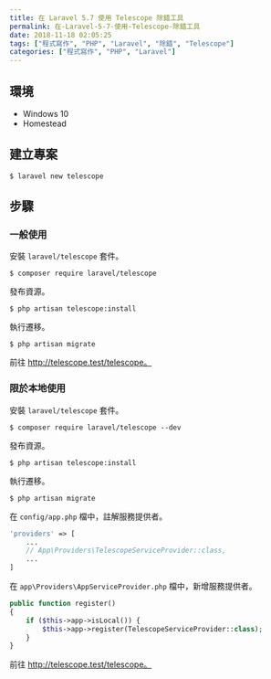 ```yaml
---
title: 在 Laravel 5.7 使用 Telescope 除錯工具
permalink: 在-Laravel-5-7-使用-Telescope-除錯工具
date: 2018-11-18 02:05:25
tags: ["程式寫作", "PHP", "Laravel", "除錯", "Telescope"]
categories: ["程式寫作", "PHP", "Laravel"]
---
```


## 環境
- Windows 10
- Homestead

## 建立專案
```
$ laravel new telescope
```

## 步驟
### 一般使用
安裝 `laravel/telescope` 套件。
```
$ composer require laravel/telescope
```
發布資源。
```
$ php artisan telescope:install
```
執行遷移。
```
$ php artisan migrate
```
前往 http://telescope.test/telescope。

### 限於本地使用
安裝 `laravel/telescope` 套件。
```
$ composer require laravel/telescope --dev
```
發布資源。
```
$ php artisan telescope:install
```
執行遷移。
```
$ php artisan migrate
```
在 `config/app.php` 檔中，註解服務提供者。
```PHP
'providers' => [
    ...
    // App\Providers\TelescopeServiceProvider::class,
    ...
]
```
在 `app\Providers\AppServiceProvider.php` 檔中，新增服務提供者。
```PHP
public function register()
{
    if ($this->app->isLocal()) {
        $this->app->register(TelescopeServiceProvider::class);
    }
}
```
前往 http://telescope.test/telescope。